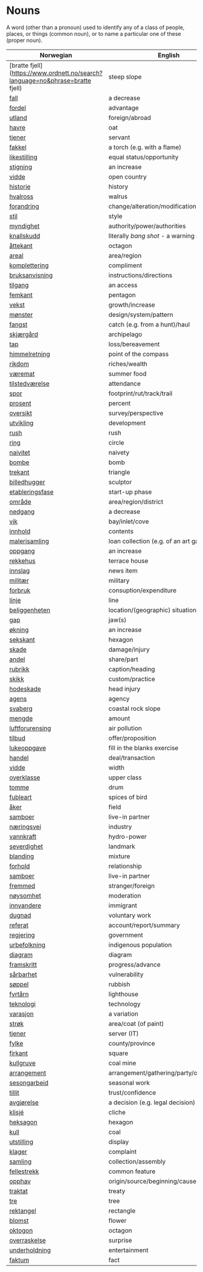 # Nouns

A word (other than a pronoun) used to identify any of a class of people, places, or things (common noun), or to name a particular one of these (proper noun).

| Norwegian | English | Gender |
| --- | --- | --- |
| [bratte fjell](https://www.ordnett.no/search?language=no&phrase=bratte fjell) | steep slope | m |
| [fall](https://www.ordnett.no/search?language=no&phrase=fall) | a decrease | i |
| [fordel](https://www.ordnett.no/search?language=no&phrase=fordel) | advantage | m |
| [utland](https://www.ordnett.no/search?language=no&phrase=utland) | foreign/abroad | m |
| [havre](https://www.ordnett.no/search?language=no&phrase=havre) | oat | m |
| [tjener](https://www.ordnett.no/search?language=no&phrase=tjener) | servant | m |
| [fakkel](https://www.ordnett.no/search?language=no&phrase=fakkel) | a torch (e.g. with a flame) | m |
| [likestilling](https://www.ordnett.no/search?language=no&phrase=likestilling) | equal status/opportunity | m |
| [stigning](https://www.ordnett.no/search?language=no&phrase=stigning) | an increase | m |
| [vidde](https://www.ordnett.no/search?language=no&phrase=vidde) | open country | m |
| [historie](https://www.ordnett.no/search?language=no&phrase=historie) | history | m/f |
| [hvalross](https://www.ordnett.no/search?language=no&phrase=hvalross) | walrus | m |
| [forandring](https://www.ordnett.no/search?language=no&phrase=forandring) | change/alteration/modification | m |
| [stil](https://www.ordnett.no/search?language=no&phrase=stil) | style | m |
| [myndighet](https://www.ordnett.no/search?language=no&phrase=myndighet) | authority/power/authorities | m |
| [knallskudd](https://www.ordnett.no/search?language=no&phrase=knallskudd) | literally _bang shot_ - a warning shot gun | i |
| [åttekant](https://www.ordnett.no/search?language=no&phrase=åttekant) | octagon | m |
| [areal](https://www.ordnett.no/search?language=no&phrase=areal) | area/region | i |
| [komplettering](https://www.ordnett.no/search?language=no&phrase=komplettering) | compliment | m |
| [bruksanvisning](https://www.ordnett.no/search?language=no&phrase=bruksanvisning) | instructions/directions | m |
| [tilgang](https://www.ordnett.no/search?language=no&phrase=tilgang) | an access | i |
| [femkant](https://www.ordnett.no/search?language=no&phrase=femkant) | pentagon | m |
| [vekst](https://www.ordnett.no/search?language=no&phrase=vekst) | growth/increase | m |
| [mønster](https://www.ordnett.no/search?language=no&phrase=mønster) | design/system/pattern | i |
| [fangst](https://www.ordnett.no/search?language=no&phrase=fangst) | catch (e.g. from a hunt)/haul | m |
| [skjærgård](https://www.ordnett.no/search?language=no&phrase=skjærgård) | archipelago | m |
| [tap](https://www.ordnett.no/search?language=no&phrase=tap) | loss/bereavement | i |
| [himmelretning](https://www.ordnett.no/search?language=no&phrase=himmelretning) | point of the compass | m |
| [rikdom](https://www.ordnett.no/search?language=no&phrase=rikdom) | riches/wealth | m |
| [væremat](https://www.ordnett.no/search?language=no&phrase=væremat) | summer food | m |
| [tilstedværelse](https://www.ordnett.no/search?language=no&phrase=tilstedværelse) | attendance | i |
| [spor](https://www.ordnett.no/search?language=no&phrase=spor) | footprint/rut/track/trail | i |
| [prosent](https://www.ordnett.no/search?language=no&phrase=prosent) | percent | m |
| [oversikt](https://www.ordnett.no/search?language=no&phrase=oversikt) | survey/perspective | m |
| [utvikling](https://www.ordnett.no/search?language=no&phrase=utvikling) | development | m |
| [rush](https://www.ordnett.no/search?language=no&phrase=rush) | rush | i |
| [ring](https://www.ordnett.no/search?language=no&phrase=ring) | circle | m |
| [naivitet](https://www.ordnett.no/search?language=no&phrase=naivitet) | naivety | m |
| [bombe](https://www.ordnett.no/search?language=no&phrase=bombe) | bomb | m |
| [trekant](https://www.ordnett.no/search?language=no&phrase=trekant) | triangle | m |
| [billedhugger](https://www.ordnett.no/search?language=no&phrase=billedhugger) | sculptor | m |
| [etableringsfase](https://www.ordnett.no/search?language=no&phrase=etableringsfase) | start-up phase | m |
| [område](https://www.ordnett.no/search?language=no&phrase=område) | area/region/district | i |
| [nedgang](https://www.ordnett.no/search?language=no&phrase=nedgang) | a decrease | m |
| [vik](https://www.ordnett.no/search?language=no&phrase=vik) | bay/inlet/cove | m |
| [innhold](https://www.ordnett.no/search?language=no&phrase=innhold) | contents | i |
| [malerisamling](https://www.ordnett.no/search?language=no&phrase=malerisamling) | loan collection (e.g. of an art gallery) | m |
| [oppgang](https://www.ordnett.no/search?language=no&phrase=oppgang) | an increase | m |
| [rekkehus](https://www.ordnett.no/search?language=no&phrase=rekkehus) | terrace house | i |
| [innslag](https://www.ordnett.no/search?language=no&phrase=innslag) | news item | i |
| [militær](https://www.ordnett.no/search?language=no&phrase=militær) | military | m |
| [forbruk](https://www.ordnett.no/search?language=no&phrase=forbruk) | consuption/expenditure | i |
| [linje](https://www.ordnett.no/search?language=no&phrase=linje) | line | m |
| [beliggenheten](https://www.ordnett.no/search?language=no&phrase=beliggenheten) | location/(geographic) situation | m/f |
| [gap](https://www.ordnett.no/search?language=no&phrase=gap) | jaw(s) | m |
| [økning](https://www.ordnett.no/search?language=no&phrase=økning) | an increase | m |
| [sekskant](https://www.ordnett.no/search?language=no&phrase=sekskant) | hexagon | m |
| [skade](https://www.ordnett.no/search?language=no&phrase=skade) | damage/injury | m |
| [andel](https://www.ordnett.no/search?language=no&phrase=andel) | share/part | m |
| [rubrikk](https://www.ordnett.no/search?language=no&phrase=rubrikk) | caption/heading | m |
| [skikk](https://www.ordnett.no/search?language=no&phrase=skikk) | custom/practice | m |
| [hodeskade](https://www.ordnett.no/search?language=no&phrase=hodeskade) | head injury | m |
| [agens](https://www.ordnett.no/search?language=no&phrase=agens) | agency | m |
| [svaberg](https://www.ordnett.no/search?language=no&phrase=svaberg) | coastal rock slope | i |
| [mengde](https://www.ordnett.no/search?language=no&phrase=mengde) | amount | m |
| [luftforurensing](https://www.ordnett.no/search?language=no&phrase=luftforurensing) | air pollution | m |
| [tilbud](https://www.ordnett.no/search?language=no&phrase=tilbud) | offer/proposition | i |
| [lukeoppgave](https://www.ordnett.no/search?language=no&phrase=lukeoppgave) | fill in the blanks exercise | m |
| [handel](https://www.ordnett.no/search?language=no&phrase=handel) | deal/transaction | m |
| [vidde](https://www.ordnett.no/search?language=no&phrase=vidde) | width | m/f |
| [overklasse](https://www.ordnett.no/search?language=no&phrase=overklasse) | upper class | m |
| [tomme](https://www.ordnett.no/search?language=no&phrase=tomme) | drum | m |
| [fubleart](https://www.ordnett.no/search?language=no&phrase=fubleart) | spices of bird | m/f |
| [åker](https://www.ordnett.no/search?language=no&phrase=åker) | field | m |
| [samboer](https://www.ordnett.no/search?language=no&phrase=samboer) | live-in partner | m |
| [næringsvei](https://www.ordnett.no/search?language=no&phrase=næringsvei) | industry | m |
| [vannkraft](https://www.ordnett.no/search?language=no&phrase=vannkraft) | hydro-power | m |
| [severdighet](https://www.ordnett.no/search?language=no&phrase=severdighet) | landmark | m |
| [blanding](https://www.ordnett.no/search?language=no&phrase=blanding) | mixture | m |
| [forhold](https://www.ordnett.no/search?language=no&phrase=forhold) | relationship | i |
| [samboer](https://www.ordnett.no/search?language=no&phrase=samboer) | live-in partner | m |
| [fremmed](https://www.ordnett.no/search?language=no&phrase=fremmed) | stranger/foreign | m |
| [nøysomhet](https://www.ordnett.no/search?language=no&phrase=nøysomhet) | moderation | m |
| [innvandere](https://www.ordnett.no/search?language=no&phrase=innvandere) | immigrant | m |
| [dugnad](https://www.ordnett.no/search?language=no&phrase=dugnad) | voluntary work | m |
| [referat](https://www.ordnett.no/search?language=no&phrase=referat) | account/report/summary | i |
| [regjering](https://www.ordnett.no/search?language=no&phrase=regjering) | government | m |
| [urbefolkning](https://www.ordnett.no/search?language=no&phrase=urbefolkning) | indigenous population | m |
| [diagram](https://www.ordnett.no/search?language=no&phrase=diagram) | diagram | i |
| [framskritt](https://www.ordnett.no/search?language=no&phrase=framskritt) | progress/advance | i |
| [sårbarhet](https://www.ordnett.no/search?language=no&phrase=sårbarhet) | vulnerability | m |
| [søppel](https://www.ordnett.no/search?language=no&phrase=søppel) | rubbish | i |
| [fyrtårn](https://www.ordnett.no/search?language=no&phrase=fyrtårn) | lighthouse | i |
| [teknologi](https://www.ordnett.no/search?language=no&phrase=teknologi) | technology | m |
| [varasjon](https://www.ordnett.no/search?language=no&phrase=varasjon) | a variation | m |
| [strøk](https://www.ordnett.no/search?language=no&phrase=strøk) | area/coat (of paint) | i |
| [tjener](https://www.ordnett.no/search?language=no&phrase=tjener) | server (IT) | m |
| [fylke](https://www.ordnett.no/search?language=no&phrase=fylke) | county/province | i |
| [firkant](https://www.ordnett.no/search?language=no&phrase=firkant) | square | m |
| [kullgruve](https://www.ordnett.no/search?language=no&phrase=kullgruve) | coal mine | m |
| [arrangement](https://www.ordnett.no/search?language=no&phrase=arrangement) | arrangement/gathering/party/organisation | i |
| [sesongarbeid](https://www.ordnett.no/search?language=no&phrase=sesongarbeid) | seasonal work | i |
| [tillit](https://www.ordnett.no/search?language=no&phrase=tillit) | trust/confidence | m |
| [avgjørelse](https://www.ordnett.no/search?language=no&phrase=avgjørelse) | a decision (e.g. legal decision) | m |
| [klisjé](https://www.ordnett.no/search?language=no&phrase=klisjé) | cliche | m |
| [heksagon](https://www.ordnett.no/search?language=no&phrase=heksagon) | hexagon | m |
| [kull](https://www.ordnett.no/search?language=no&phrase=kull) | coal | i |
| [utstilling](https://www.ordnett.no/search?language=no&phrase=utstilling) | display | m |
| [klager](https://www.ordnett.no/search?language=no&phrase=klager) | complaint | m |
| [samling](https://www.ordnett.no/search?language=no&phrase=samling) | collection/assembly | m |
| [fellestrekk](https://www.ordnett.no/search?language=no&phrase=fellestrekk) | common feature | i |
| [opphav](https://www.ordnett.no/search?language=no&phrase=opphav) | origin/source/beginning/cause | i |
| [traktat](https://www.ordnett.no/search?language=no&phrase=traktat) | treaty | m |
| [tre](https://www.ordnett.no/search?language=no&phrase=tre) | tree | i |
| [rektangel](https://www.ordnett.no/search?language=no&phrase=rektangel) | rectangle | i |
| [blomst](https://www.ordnett.no/search?language=no&phrase=blomst) | flower | m |
| [oktogon](https://www.ordnett.no/search?language=no&phrase=oktogon) | octagon | m |
| [overraskelse](https://www.ordnett.no/search?language=no&phrase=overraskelse) | surprise | m |
| [underholdning](https://www.ordnett.no/search?language=no&phrase=underholdning) | entertainment | m |
| [faktum](https://www.ordnett.no/search?language=no&phrase=faktum) | fact | i |

